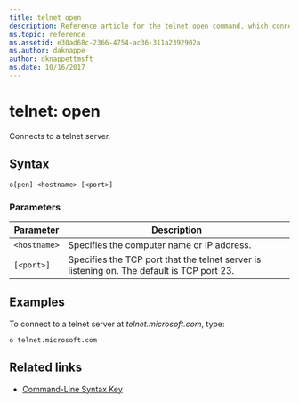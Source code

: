```yaml
---
title: telnet open
description: Reference article for the telnet open command, which connects to a telnet server.
ms.topic: reference
ms.assetid: e30ad68c-2366-4754-ac36-311a2392902a
ms.author: daknappe
author: dknappettmsft
ms.date: 10/16/2017
---
```


# telnet: open



Connects to a telnet server.

## Syntax

```
o[pen] <hostname> [<port>]
```

### Parameters

| Parameter | Description |
|--|--|
| `<hostname>` | Specifies the computer name or IP address. |
| `[<port>]` | Specifies the TCP port that the telnet server is listening on. The default is TCP port 23. |

## Examples

To connect to a telnet server at *telnet.microsoft.com*, type:

```
o telnet.microsoft.com
```

## Related links

- [Command-Line Syntax Key](command-line-syntax-key.md)
